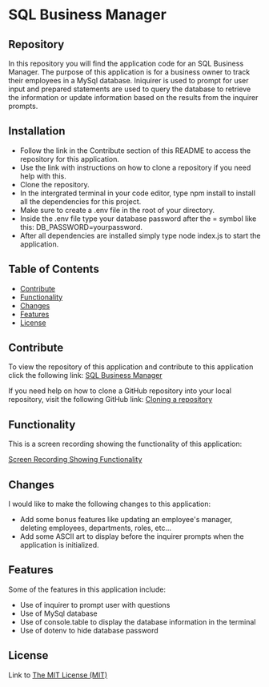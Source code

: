 # SQL Business Manager

## Repository

In this repository you will find the application code for an SQL Business Manager. The purpose of this application is for a business owner to track their employees in a MySql database. Iniquirer is used to prompt for user input and prepared statements are used to query the database to retrieve the information or update information based on the results from the inquirer prompts. 

## Installation

- Follow the link in the Contribute section of this README to access the repository for this application. 
- Use the link with instructions on how to clone a repository if you need help with this.
- Clone the repository.
- In the intergrated terminal in your code editor, type npm install to install all the dependencies for this project.
- Make sure to create a .env file in the root of your directory.
- Inside the .env file type your database password after the = symbol like this: DB_PASSWORD=yourpassword.
- After all dependencies are installed simply type node index.js to start the application.

## Table of Contents

- [Contribute](#contribute)
- [Functionality](#functionality)
- [Changes](#changes)
- [Features](#features)
- [License](#license)

## Contribute

To view the repository of this application and contribute to this application click the following link:  [SQL Business Manager](https://github.com/lmansilla92/sql-business-manager)

If you need help on how to clone a GitHub repository into your local repository, visit the following GitHub link: [Cloning a repository](https://docs.github.com/en/repositories/creating-and-managing-repositories/cloning-a-repository) 

## Functionality

This is a screen recording showing the functionality of this application:

[Screen Recording Showing Functionality](https://drive.google.com/file/d/1HF5g3IxDvyTe70bxJb_G2qlb2yNDLKOv/view)

## Changes

I would like to make the following changes to this application:

- Add some bonus features like updating an employee's manager, deleting employees, departments, roles, etc...
- Add some ASCII art to display before the inquirer prompts when the application is initialized.

## Features

Some of the features in this application include:

- Use of inquirer to prompt user with questions
- Use of MySql database
- Use of console.table to display the database information in the terminal
- Use of dotenv to hide database password

## License

Link to [The MIT License (MIT)](https://github.com/lmansilla92/sql-business-manager/blob/main/LICENSE)